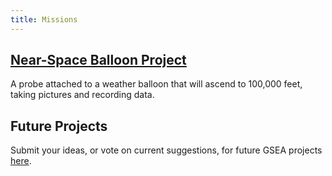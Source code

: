```yaml
---
title: Missions
---
```


## [Near-Space Balloon Project](/missions/nearspaceballoon)
A probe attached to a weather balloon that will ascend to 100,000 feet, taking
pictures and recording data.

<div class="restricted r_member r_admin" markdown="1">

## Future Projects
Submit your ideas, or vote on current suggestions, for future GSEA projects [here](http://goo.gl/forms/hvlPgC0MAS).

</div>
